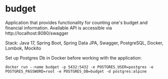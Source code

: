 # budget

Application that provides functionality for counting one's budget and financial information. Available API is accessible via http://localhost:8080/swagger

Stack: Java 17, Spring Boot, Spring Data JPA, Swagger, PostgreSQL, Docker, Lombok, Mockito

Set up Postgres Db in Docker before working with the application:
```
docker run --name budget -p 5432:5432 -e POSTGRES_USER=postgres -e POSTGRES_PASSWORD=root -e POSTGRES_DB=budget -d postgres:alpine
```
